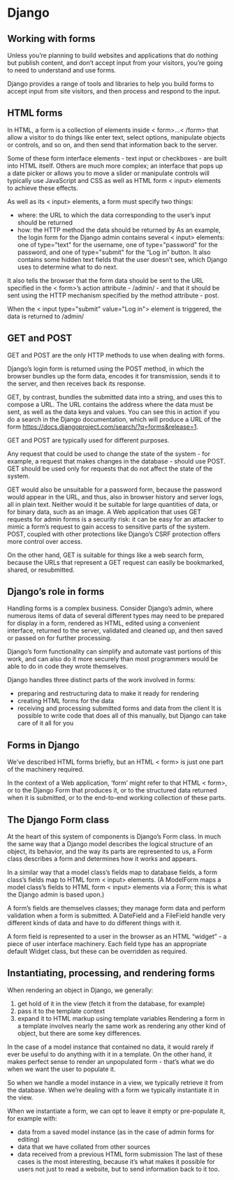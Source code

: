 # Django

## Working with forms
Unless you’re planning to build websites and applications that do nothing but publish content, and don’t accept input from your visitors, you’re going to need to understand and use forms.

Django provides a range of tools and libraries to help you build forms to accept input from site visitors, and then process and respond to the input.

## HTML forms
In HTML, a form is a collection of elements inside < form>...< /form> that allow a visitor to do things like enter text, select options, manipulate objects or controls, and so on, and then send that information back to the server.

Some of these form interface elements - text input or checkboxes - are built into HTML itself. Others are much more complex; an interface that pops up a date picker or allows you to move a slider or manipulate controls will typically use JavaScript and CSS as well as HTML form < input> elements to achieve these effects.

As well as its < input> elements, a form must specify two things:

* where: the URL to which the data corresponding to the user’s  input should be returned
* how: the HTTP method the data should be returned by
As an example, the login form for the Django admin contains several < input> elements: one of type="text" for the username, one of type="password" for the password, and one of type="submit" for the “Log in” button. It also contains some hidden text fields that the user doesn’t see, which Django uses to determine what to do next.

It also tells the browser that the form data should be sent to the URL specified in the < form>’s action attribute - /admin/ - and that it should be sent using the HTTP mechanism specified by the method attribute - post.

When the < input type="submit" value="Log in"> element is triggered, the data is returned to /admin/

## GET and POST
GET and POST are the only HTTP methods to use when dealing with forms.

Django’s login form is returned using the POST method, in which the browser bundles up the form data, encodes it for transmission, sends it to the server, and then receives back its response.

GET, by contrast, bundles the submitted data into a string, and uses this to compose a URL. The URL contains the address where the data must be sent, as well as the data keys and values. You can see this in action if you do a search in the Django documentation, which will produce a URL of the form https://docs.djangoproject.com/search/?q=forms&release=1.

GET and POST are typically used for different purposes.

Any request that could be used to change the state of the system - for example, a request that makes changes in the database - should use POST. GET should be used only for requests that do not affect the state of the system.

GET would also be unsuitable for a password form, because the password would appear in the URL, and thus, also in browser history and server logs, all in plain text. Neither would it be suitable for large quantities of data, or for binary data, such as an image. A Web application that uses GET requests for admin forms is a security risk: it can be easy for an attacker to mimic a form’s request to gain access to sensitive parts of the system. POST, coupled with other protections like Django’s CSRF protection offers more control over access.

On the other hand, GET is suitable for things like a web search form, because the URLs that represent a GET request can easily be bookmarked, shared, or resubmitted.

## Django’s role in forms
Handling forms is a complex business. Consider Django’s admin, where numerous items of data of several different types may need to be prepared for display in a form, rendered as HTML, edited using a convenient interface, returned to the server, validated and cleaned up, and then saved or passed on for further processing.

Django’s form functionality can simplify and automate vast portions of this work, and can also do it more securely than most programmers would be able to do in code they wrote themselves.

Django handles three distinct parts of the work involved in forms:

* preparing and restructuring data to make it ready for rendering
* creating HTML forms for the data
* receiving and processing submitted forms and data from the client
It is possible to write code that does all of this manually, but Django can take care of it all for you

## Forms in Django
We’ve described HTML forms briefly, but an HTML < form> is just one part of the machinery required.

In the context of a Web application, ‘form’ might refer to that HTML < form>, or to the Django Form that produces it, or to the structured data returned when it is submitted, or to the end-to-end working collection of these parts.

## The Django Form class
At the heart of this system of components is Django’s Form class. In much the same way that a Django model describes the logical structure of an object, its behavior, and the way its parts are represented to us, a Form class describes a form and determines how it works and appears.

In a similar way that a model class’s fields map to database fields, a form class’s fields map to HTML form < input> elements. (A ModelForm maps a model class’s fields to HTML form < input> elements via a Form; this is what the Django admin is based upon.)

A form’s fields are themselves classes; they manage form data and perform validation when a form is submitted. A DateField and a FileField handle very different kinds of data and have to do different things with it.

A form field is represented to a user in the browser as an HTML “widget” - a piece of user interface machinery. Each field type has an appropriate default Widget class, but these can be overridden as required.

## Instantiating, processing, and rendering forms
When rendering an object in Django, we generally:

1. get hold of it in the view (fetch it from the database, for example)
2. pass it to the template context
3. expand it to HTML markup using template variables
Rendering a form in a template involves nearly the same work as rendering any other kind of object, but there are some key differences.

In the case of a model instance that contained no data, it would rarely if ever be useful to do anything with it in a template. On the other hand, it makes perfect sense to render an unpopulated form - that’s what we do when we want the user to populate it.

So when we handle a model instance in a view, we typically retrieve it from the database. When we’re dealing with a form we typically instantiate it in the view.

When we instantiate a form, we can opt to leave it empty or pre-populate it, for example with:

* data from a saved model instance (as in the case of admin forms for editing)
* data that we have collated from other sources
* data received from a previous HTML form submission
The last of these cases is the most interesting, because it’s what makes it possible for users not just to read a website, but to send information back to it too.

